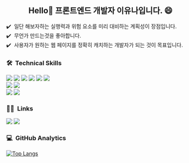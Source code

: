 <h2 align="center">Hello👋 프론트엔드 개발자 이유나입니다. 😄</h2>

✔️ &nbsp;일단 해보자하는 실행력과 위험 요소를 미리 대비하는 계획성이 장점입니다.\
✔️ &nbsp;무언가 만드는것을 좋아합니다.\
✔️ &nbsp;사용자가 원하는 웹 페이지를 정확히 캐치하는 개발자가 되는 것이 목표입니다.


### 🛠 &nbsp;Technical Skills
<img src="https://img.shields.io/badge/React-61DAFB?style=for-the-badge&logo=react&logoColor=white">  <img src="https://img.shields.io/badge/javascript-%23323330.svg?style=for-the-badge&logo=javascript&logoColor=%23F7DF1E">  <img src="https://img.shields.io/badge/html5-%23E34F26.svg?style=for-the-badge&logo=html5&logoColor=white">  <img src="https://img.shields.io/badge/CSS3-1572B6?style=for-the-badge&logo=CSS3&logoColor=white">  <img src="https://img.shields.io/badge/Bootstrap-7952B3?style=for-the-badge&logo=Bootstrap&logoColor=white"> <img src="https://img.shields.io/badge/Tailwindcss-06B6D4?style=for-the-badge&logo=Tailwindcss&logoColor=white">
<br>
<img src="https://img.shields.io/badge/Node.js-5FA04E?style=for-the-badge&logo=Node.js&logoColor=white">  <img src="https://img.shields.io/badge/npm-CB3837?style=for-the-badge&logo=npm&logoColor=white">
<br>
<img src="https://img.shields.io/badge/git-F05032?style=for-the-badge&logo=git&logoColor=white">  <img src="https://img.shields.io/badge/github-181717?style=for-the-badge&logo=github&logoColor=white">
<br>

### 🤝🏻 &nbsp;Links
<a href="https://velog.io/@_u__me_with/about" target="_blank"><img src="https://img.shields.io/badge/velog-20C997?style=flat-square&logo=velog&logoColor=white"/></a>
<a href="https://dbsk0108@gmail.com" target="_blank"><img src="https://img.shields.io/badge/dbsk0108@gmail.com-EA4335?style=flat-square&logo=gmail&logoColor=white"/></a>
<br>
### 💻 &nbsp;GitHub Analytics
[![Top Langs](https://github-readme-stats.vercel.app/api/top-langs/?username=youna99&layout=compact&theme=algolia)](https://github.com/congchu/github-readme-stats)
